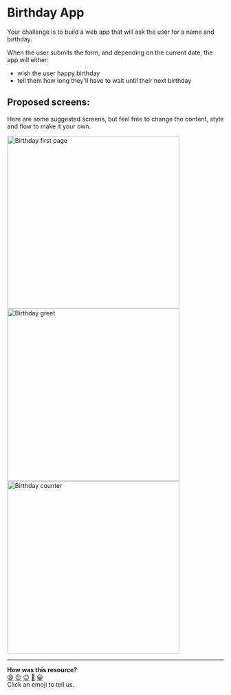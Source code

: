 # Birthday App

Your challenge is to build a web app that will ask the user for a name and birthday.

When the user submits the form, and depending on the current date, the app will either:
- wish the user happy birthday
- tell them how long they'll have to wait until their next birthday

## Proposed screens:

Here are some suggested screens, but feel free to change the content, style and flow to make it your own.

<img alt="Birthday first page" src="./images/birthday_app_1.png" width="400px" style="display: block;" />
<img alt="Birthday greet" src="./images/birthday_app_3.png" width="400px" style="display: block;" />
<img alt="Birthday counter" src="./images/birthday_app_2.png" width="400px" style="display: block;" />

<!-- BEGIN GENERATED SECTION DO NOT EDIT -->

---

**How was this resource?**  
[😫](https://airtable.com/shrUJ3t7KLMqVRFKR?prefill_Repository=course&prefill_File=intro_to_the_web/post_challenges/birthday_app.md&prefill_Sentiment=😫) [😕](https://airtable.com/shrUJ3t7KLMqVRFKR?prefill_Repository=course&prefill_File=intro_to_the_web/post_challenges/birthday_app.md&prefill_Sentiment=😕) [😐](https://airtable.com/shrUJ3t7KLMqVRFKR?prefill_Repository=course&prefill_File=intro_to_the_web/post_challenges/birthday_app.md&prefill_Sentiment=😐) [🙂](https://airtable.com/shrUJ3t7KLMqVRFKR?prefill_Repository=course&prefill_File=intro_to_the_web/post_challenges/birthday_app.md&prefill_Sentiment=🙂) [😀](https://airtable.com/shrUJ3t7KLMqVRFKR?prefill_Repository=course&prefill_File=intro_to_the_web/post_challenges/birthday_app.md&prefill_Sentiment=😀)  
Click an emoji to tell us.

<!-- END GENERATED SECTION DO NOT EDIT -->
